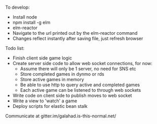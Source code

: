 To develop:
* Install node
* npm install -g elm
* elm-reactor
* Navigate to the url printed out by the elm-reactor command
* Changes reflect instantly after saving file, just refresh browser

Todo list:
* Finish client side game logic
* Create server side code to allow web socket connections, for now:
  * Assume there will only be 1 server, no need for SNS etc
  * Store completed games in dynmo or rds
  * Store active games in memory
  * Be able to use http to query active and completed games
  * Each active game can be listened to through web sockets
* Write code on client side to publish moves to web socket 
* Write a view to 'watch' a game
* Deploy scripts for elastic bean stalk

Communicate at gitter.im/galahad.is-this-normal.net/